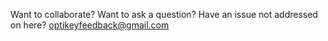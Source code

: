 Want to collaborate? Want to ask a question? Have an issue not addressed on here? [optikeyfeedback@gmail.com](mailto:optikeyfeedback@gmail.com)